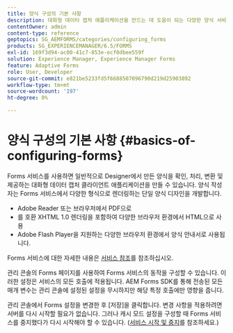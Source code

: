 ```yaml
---
title: 양식 구성의 기본 사항
description: 대화형 데이터 캡처 애플리케이션을 만드는 데 도움이 되는 다양한 양식 서비스에 대해 알아봅니다.
contentOwner: admin
content-type: reference
geptopics: SG_AEMFORMS/categories/configuring_forms
products: SG_EXPERIENCEMANAGER/6.5/FORMS
exl-id: 169f3d94-ac00-41c7-853e-ecf0dbee559f
solution: Experience Manager, Experience Manager Forms
feature: Adaptive Forms
role: User, Developer
source-git-commit: e821be5233fd5f6688507096790d219d25903892
workflow-type: tm+mt
source-wordcount: '197'
ht-degree: 0%

---
```


# 양식 구성의 기본 사항 {#basics-of-configuring-forms}

Forms 서비스를 사용하면 일반적으로 Designer에서 만든 양식을 확인, 처리, 변환 및 제공하는 대화형 데이터 캡처 클라이언트 애플리케이션을 만들 수 있습니다. 양식 작성자는 Forms 서비스에서 다양한 형식으로 렌더링하는 단일 양식 디자인을 개발합니다.

* Adobe Reader 또는 브라우저에서 PDF으로
* 를 호환 XHTML 1.0 렌더링을 포함하여 다양한 브라우저 환경에서 HTML으로 사용
* Adobe Flash Player을 지원하는 다양한 브라우저 환경에서 양식 안내서로 사용됩니다.

Forms 서비스에 대한 자세한 내용은 [서비스 참조](https://www.adobe.com/go/learn_aemforms_services_63)를 참조하십시오.

관리 콘솔의 Forms 페이지를 사용하여 Forms 서비스의 동작을 구성할 수 있습니다. 이러한 설정은 서비스의 모든 호출에 적용됩니다. AEM Forms SDK를 통해 전송된 모든 매개 변수는 관리 콘솔에 설정된 설정을 무시하지만 해당 특정 호출에만 영향을 줍니다.

관리 콘솔에서 Forms 설정을 변경한 후 [저장]을 클릭합니다. 변경 사항을 적용하려면 서버를 다시 시작할 필요가 없습니다. 그러나 캐시 모드 설정을 구성할 때 Forms 서비스를 중지했다가 다시 시작해야 할 수 있습니다. ([서비스 시작 및 중지](/help/forms/using/admin-help/starting-stopping-services.md#starting-and-stopping-services)를 참조하세요.)
